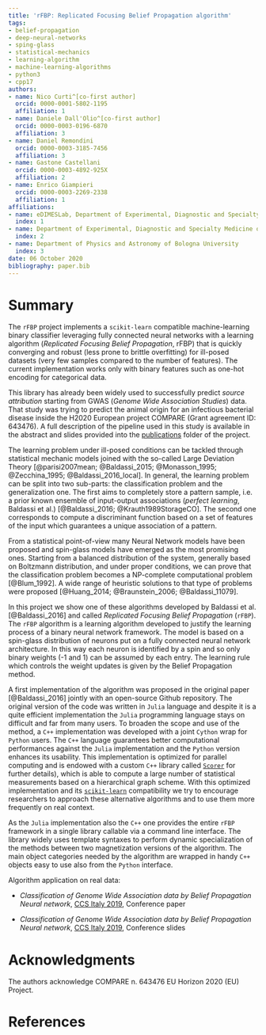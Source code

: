 ```yaml
---
title: 'rFBP: Replicated Focusing Belief Propagation algorithm'
tags:
- belief-propagation
- deep-neural-networks
- sping-glass
- statistical-mechanics
- learning-algorithm
- machine-learning-algorithms
- python3
- cpp17
authors:
- name: Nico Curti^[co-first author]
  orcid: 0000-0001-5802-1195
  affiliation: 1
- name: Daniele Dall'Olio^[co-first author]
  orcid: 0000-0003-0196-6870
  affiliation: 3
- name: Daniel Remondini
  orcid: 0000-0003-3185-7456
  affiliation: 3
- name: Gastone Castellani
  orcid: 0000-0003-4892-925X
  affiliation: 2
- name: Enrico Giampieri
  orcid: 0000-0003-2269-2338
  affiliation: 1
affiliations:
- name: eDIMESLab, Department of Experimental, Diagnostic and Specialty Medicine of Bologna University
  index: 1
- name: Department of Experimental, Diagnostic and Specialty Medicine of Bologna University
  index: 2
- name: Department of Physics and Astronomy of Bologna University
  index: 3
date: 06 October 2020
bibliography: paper.bib
---
```


# Summary

The `rFBP` project implements a `scikit-learn` compatible machine-learning binary classifier leveraging fully connected neural networks with a learning algorithm (*Replicated Focusing Belief Propagation*, rFBP) that is quickly converging and robust (less prone to brittle overfitting) for ill-posed datasets (very few samples compared to the number of features).
The current implementation works only with binary features such as one-hot encoding for categorical data.

This library has already been widely used to successfully predict *source attribution* starting from GWAS (*Genome Wide Association Studies*) data.
That study was trying to predict the animal origin for an infectious bacterial disease inside the H2020 European project COMPARE (Grant agreement ID: 643476).
A full description of the pipeline used in this study is available in the abstract and slides provided into the [publications](https://github.com/Nico-Curti/rFBP/blob/master/publications) folder of the project.

The learning problem under ill-posed conditions can be tackled through statistical mechanic models joined with the so-called Large Deviation Theory [@parisi2007mean; @Baldassi_2015; @Monasson_1995; @Zecchina_1995; @Baldassi_2016_local].
In general, the learning problem can be split into two sub-parts: the classification problem and the generalization one.
The first aims to completely store a pattern sample, i.e. a prior known ensemble of input-output associations (*perfect learning*, Baldassi et al.) [@Baldassi_2016; @Krauth1989StorageCO].
The second one corresponds to compute a discriminant function based on a set of features of the input which guarantees a unique association of a pattern.

From a statistical point-of-view many Neural Network models have been proposed and spin-glass models have emerged as the most promising ones.
Starting from a balanced distribution of the system, generally based on Boltzmann distribution, and under proper conditions, we can prove that the classification problem becomes a NP-complete computational problem [@Blum_1992].
A wide range of heuristic solutions to that type of problems were proposed [@Huang_2014; @Braunstein_2006; @Baldassi_11079].

In this project we show one of these algorithms developed by Baldassi et al. [@Baldassi_2016] and called *Replicated Focusing Belief Propagation* (`rFBP`).
The `rFBP` algorithm is a learning algorithm developed to justify the learning process of a binary neural network framework.
The model is based on a spin-glass distribution of neurons put on a fully connected neural network architecture.
In this way each neuron is identified by a spin and so only binary weights (-1 and 1) can be assumed by each entry.
The learning rule which controls the weight updates is given by the Belief Propagation method.

A first implementation of the algorithm was proposed in the original paper [@Baldassi_2016] jointly with an open-source Github repository.
The original version of the code was written in `Julia` language and despite it is a quite efficient implementation the `Julia` programming language stays on difficult and far from many users.
To broaden the scope and use of the method, a `C++` implementation was developed with a joint `Cython` wrap for `Python` users.
The `C++` language guarantees better computational performances against the `Julia` implementation and the `Python` version enhances its usability.
This implementation is optimized for parallel computing and is endowed with a custom `C++` library called [`Scorer`](https://github.com/Nico-Curti/scorer) for further details), which is able to compute a large number of statistical measurements based on a hierarchical graph scheme.
With this optimized implementation and its [`scikit-learn`](https://github.com/scikit-learn/scikit-learn) compatibility we try to encourage researchers to approach these alternative algorithms and to use them more frequently on real context.

As the `Julia` implementation also the `C++` one provides the entire `rFBP` framework in a single library callable via a command line interface.
The library widely uses template syntaxes to perform dynamic specialization of the methods between two magnetization versions of the algorithm.
The main object categories needed by the algorithm are wrapped in handy `C++` objects easy to use also from the `Python` interface.

Algorithm application on real data:

- *Classification of Genome Wide Association data by Belief Propagation Neural network*, [CCS Italy 2019](https://github.com/Nico-Curti/rFBP/blob/master/publications/conference/ccs19.pdf), Conference paper

- *Classification of Genome Wide Association data by Belief Propagation Neural network*, [CCS Italy 2019](https://github.com/Nico-Curti/rFBP/blob/master/publications/presentation/ccs19.pdf), Conference slides

# Acknowledgments

The authors acknowledge COMPARE n. 643476 EU Horizon 2020 (EU) Project.

# References
